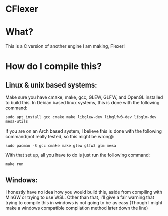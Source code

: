 # CFlexer

# What?
This is a C version of another engine I am making, Flexer!

# How do I compile this?
## Linux & unix based systems:
Make sure you have cmake, make, gcc, GLEW, GLFW, and OpenGL installed to build this. In Debian based linux systems, this is done with the following command:
```
sudo apt install gcc cmake make libglew-dev libglfw3-dev libglm-dev mesa-utils
```
If you are on an Arch based system, I believe this is done with the following command(not really tested, so this might be wrong):
```
sudo pacman -S gcc cmake make glew glfw3 glm mesa
```

With that set up, all you have to do is just run the following command:
```
make run
```
## Windows:
I honestly have no idea how you would build this, aside from compiling with MinGW or trying to use WSL. Other than that, i'll give a fair warning that trying to compile this in windows is not going to be as easy (Though I might make a windows compatible compilation method later down the line)
